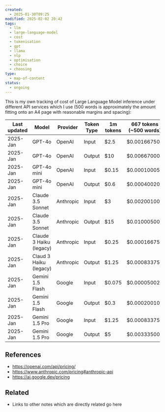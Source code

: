 ```yaml
---
created:
  - 2025-01-30T09:25
modified: 2025-02-02 20:42
tags:
  - llm
  - large-language-model
  - cost
  - tokenisation
  - gpt
  - llama
  - nlp
  - optimisation
  - choice
  - choosing
type:
  - map-of-content
status:
  - ongoing
---
```

This is my own tracking of cost of Large Language Model inference under different API services which I use
(500 words is approximately the amount fitting onto an A4 page with reasonable margins and spacing):

| Last updated | Model                   | Provider  | Token Type | 1m tokens | 667 tokens (~500 words) | Relative Cost                                   |
| ------------ | ----------------------- | --------- | ---------- | --------- | ----------------------- | ----------------------------------------------- |
| 2025-Jan     | GPT-4o                  | OpenAI    | Input      | $2.5      | $0.00166750             | `*****`                                         |
| 2025-Jan     | GPT-4o                  | OpenAI    | Output     | $10       | $0.00667000             | `***************`<br>`*******`                  |
| 2025-Jan     | GPT-4o mini             | OpenAI    | Input      | $0.15     | $0.00010005             |                                                 |
| 2025-Jan     | GPT-4o mini             | OpenAI    | Output     | $0.6      | $0.00040020             | `*`                                             |
| 2025-Jan     | Claude 3.5 Sonnet       | Anthropic | Input      | $3        | $0.00200100             | `******`                                        |
| 2025-Jan     | Claude 3.5 Sonnet       | Anthropic | Output     | $15       | $0.01000500             | `***************`<br>`***************`<br>`***` |
| 2025-Jan     | Claude 3 Haiku (legacy) | Anthropic | Input      | $0.25     | $0.00016675             |                                                 |
| 2025-Jan     | Claud  3 Haiku (legacy) | Anthropic | Output     | $1.25     | $0.00083375             | `**`                                            |
| 2025-Jan     | Gemini 1.5 Flash        | Google    | Input      | $0.075    | $0.000050025            |                                                 |
| 2025-Jan     | Gemini 1.5 Flash        | Google    | Output     | $0.3      | $0.00020010             |                                                 |
| 2025-Jan     | Gemini 1.5 Pro          | Google    | Input      | $1.25     | $0.00083375             | `**`                                            |
| 2025-Jan     | Gemini 1.5 Pro          | Google    | Output     | $5        | $0.00333500             | `***********`                                   |

## References
* https://openai.com/api/pricing/
* https://www.anthropic.com/pricing#anthropic-api
* https://ai.google.dev/pricing
## Related
* Links to other notes which are directly related go here